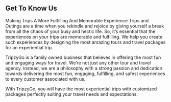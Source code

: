 <h2>Get To Know Us</h2>
 
Making Trips A More Fulfilling And Memorable Experience
Trips and Outings are a time when you rekindle and rejoice by giving yourself a break from all the chaos of your busy and hectic life. So, it’s essential that the experiences on your trips are memorable and fulfilling. We help you create such experiences by designing the most amazing tours and travel packages for an experiential trip.

TripzyGo is a family owned business that believes in offering the most fun and engaging ways for travel. We’re not just any other tour and travel agency. Instead, we are a philosophy with a strong passion and dedication towards delivering the most fun, engaging, fulfilling, and safest experiences to every customer associated with us.

With TripzyGo, you will have the most experiential trips with customized packages perfectly suiting your travel needs and expectations.
